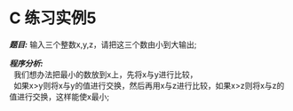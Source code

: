 <!--
  - File Name README.md
  - Version 1.0
  - Author aaron
  - Email wzj020109@163.com
  - Created Time 2022-01-05
-->


# C 练习实例5

***题目:*** 输入三个整数x,y,z，请把这三个数由小到大输出;

***程序分析:*** <br>
&nbsp;&nbsp;我们想办法把最小的数放到x上，先将x与y进行比较，<br>
&nbsp;&nbsp;如果x>y则将x与y的值进行交换，然后再用x与z进行比较，如果x>z则将x与z的值进行交换，这样能使x最小;
